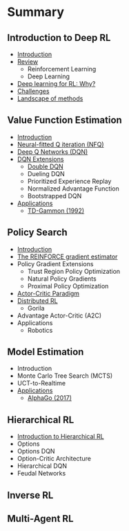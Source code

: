 # Summary

## Introduction to Deep RL

* [Introduction](README.md)
* [Review](recap-reinforcement-learning.md)
  * Reinforcement Learning
  * Deep Learning
* [Deep learning for RL: Why?](neural-networks-in-rl.md)
* [Challenges](value-optimization.md)
* [Landscape of methods](landscape-of-deep-rl-methods.md)

## Value Function Estimation

* [Introduction](introduction-to-value-optimization.md)
* [Neural-fitted Q iteration \(NFQ\)](introduction-to-value-optimization/neural-fitted-q-iteration.md)
* [Deep Q Networks \(DQN\)](deep-q-networks.md)
* [DQN Extensions](dqn-variants.md)
  * [Double DQN](dqn-variants/double-dqn.md)
  * Dueling DQN
  * Prioritized Experience Replay
  * Normalized Advantage Function
  * Bootstrapped DQN
* [Applications](applications-td-gammon.md)
  * [TD-Gammon \(1992\)](applications-td-gammon/td-gammon.md)

## Policy Search

* [Introduction](policy-search/introduction.md)
* [The REINFORCE gradient estimator](policy-search/the-reinforce-gradient-estimator.md)
* Policy Gradient Extensions
  * Trust Region Policy Optimization
  * Natural Policy Gradients
  * Proximal Policy Optimization
* [Actor-Critic Paradigm](policy-search/actor-critic-paradigm.md)
* [Distributed RL](policy-search/distributed-learning.md)
  * Gorila
* Advantage Actor-Critic \(A2C\)
* Applications
  * Robotics

## Model Estimation

* Introduction
* Monte Carlo Tree Search \(MCTS\)
* UCT-to-Realtime
* [Applications](model-estimation/applications.md)
  * [AlphaGo \(2017\)](model-estimation/applications/alphago.md)

## Hierarchical RL

* [Introduction to Hierarchical RL](hierarchical-rl/introduction.md)
* Options
* Options DQN
* Option-Critic Architecture
* Hierarchical DQN
* Feudal Networks

## Inverse RL

## Multi-Agent RL

